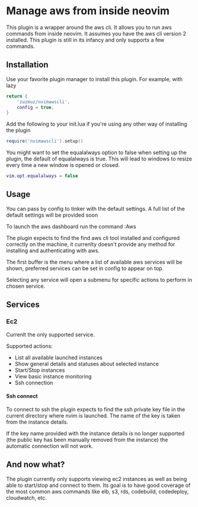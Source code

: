 # Manage aws from inside neovim

This plugin is a wrapper around the aws cli. It allows you to run aws commands from inside neovim.
It assumes you have the aws cli version 2 installed.
This plugin is still in its infancy and only supports a few commands.

## Installation

Use your favorite plugin manager to install this plugin. For example, with lazy

```lua
return {
    'zuzmuz/nvimawscli',
    config = true,
}
```

Add the following to your init.lua if you're using any other way of installing the plugin

```lua
require('nvimawscli').setup()
```


You might want to set the equalalways option to false when setting up the plugin, the default of equalalways is true. This will lead to windows to resize every time a new window is opened or closed.

```lua
vim.opt.equalalways = false
```

## Usage

You can pass by config to tinker with the default settings. A full list of the default settings will be provided soon

To launch the aws dashboard run the command :Aws

The plugin expects to find the find aws cli tool installed and configured correctly on the machine, it currenlty doesn't provide any method for installing and authenticating with aws.

The first buffer is the menu where a list of available aws services will be shown, preferred services can be set in config to appear on top.

Selecting any service will open a submenu for specific actions to perform in chosen service.

## Services

### Ec2

Currenlt the only supported service.

Supported actions:
- List all available launched instances
- Show general details and statuses about selected instance
- Start/Stop instances
- View basic instance monitoring
- Ssh connection

#### Ssh connect

To connect to ssh the plugin expects to find the ssh private key file in the current directory where nvim is launched. The name of the key is taken from the instance details.

If the key name provided with the instance details is no longer supported (the public key has been manually removed from the instance) the automatic connection will not work.

## And now what?

The plugin currently only supports viewing ec2 instances as well as being able to start/stop and connect to them.
Its goal is to have good coverage of the most common aws commands like elb, s3, rds, codebuild, codedeploy, cloudwatch, etc.
